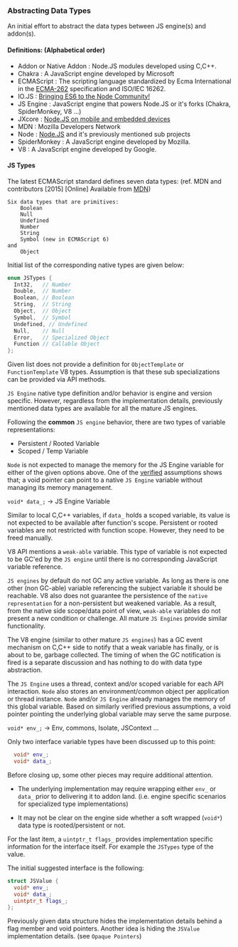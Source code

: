 ### Abstracting Data Types

An initial effort to abstract the data types between JS engine(s) and addon(s).

#### Definitions: (Alphabetical order)

 - Addon or Native Addon : Node.JS modules developed using C,C++.
 - Chakra : A JavaScript engine developed by Microsoft
 - ECMAScript : The scripting language standardized by Ecma International in
   the [ECMA-262](https://en.wikipedia.org/wiki/ECMAScript) specification and
   ISO/IEC 16262.
 - IO.JS : [Bringing ES6 to the Node Community!](http://iojs.org)
 - JS Engine : JavaScript engine that powers Node.JS or it's forks (Chakra,
   SpiderMonkey, V8 ...)
 - JXcore : [Node.JS on mobile and embedded devices](http://jxcore.io/)
 - MDN : Mozilla Developers Network
 - Node : [Node.JS](http://nodejs.org) and it's previously mentioned sub
   projects
 - SpiderMonkey : A JavaScript engine developed by Mozilla.
 - V8 : A JavaScript engine developed by Google.


#### JS Types

The latest ECMAScript standard defines seven data types: (ref. MDN and
contributors [2015] [Online] Available from
[MDN](https://developer.mozilla.org/en-US/docs/Web/JavaScript/Data_structures))

```
Six data types that are primitives:
    Boolean
    Null
    Undefined
    Number
    String
    Symbol (new in ECMAScript 6)
and
    Object
```

Initial list of the corresponding native types are given below:

```cpp
enum JSTypes {
  Int32,   // Number
  Double,  // Number
  Boolean, // Boolean
  String,  // String
  Object,  // Object
  Symbol,  // Symbol
  Undefined, // Undefined
  Null,    // Null
  Error,   // Specialized Object
  Function // Callable Object
};
```

Given list does not provide a definition for `ObjectTemplate` or
`FunctionTemplate` V8 types. Assumption is that these sub specializations can
be provided via API methods.

`JS Engine` native type definition and/or behavior is engine and version
specific. However, regardless from the implementation details, previously
mentioned data types are available for all the mature JS engines.

Following the **common** `JS engine` behavior, there are two types of variable
representations:

 - Persistent / Rooted Variable
 - Scoped / Temp Variable

`Node` is not expected to manage the memory for the JS Engine variable for
either of the given options above. One of the
[verified](https://github.com/jxcore/jxcore/blob/master/doc/native/Embedding_Basics.md)
assumptions shows that; a void pointer can point to a native `JS Engine`
variable without managing its memory management.

`void* data_;` -> JS Engine Variable

Similar to local C,C++ variables, if `data_` holds a scoped variable, its value
is not expected to be available after function's scope. Persistent or rooted
variables are not restricted with function scope. However, they need to be
freed manually.

V8 API mentions a `weak-able` variable. This type of variable is not expected
to be GC'ed by the `JS engine` until there is no corresponding JavaScript
variable reference.

`JS engines` by default do not GC any active variable. As long as there is one
other (non GC-able) variable referencing the subject variable it should be
reachable. V8 also does not guarantee the persistence of the `native
representation` for a non-persistent but weakened variable. As a result, from
the native side scope/data point of view, `weak-able` variables do not present
a new condition or challenge. All mature `JS Engines` provide similar
functionality.

The V8 engine (similar to other mature `JS engines`) has a GC event mechanism
on C,C++ side to notify that a weak variable has finally, or is about to be,
garbage collected. The timing of when the GC notification is fired is a
separate discussion and has nothing to do with data type abstraction.

The `JS Engine` uses a thread, context and/or scoped variable for each API
interaction. `Node` also stores an environment/common object per application or
thread instance. `Node` and/or `JS Engine` already manages the memory of this
global variable. Based on similarly verified previous assumptions, a void
pointer pointing the underlying global variable may serve the same purpose.

`void* env_;` -> Env, commons, Isolate, JSContext ...

Only two interface variable types have been discussed up to this point:

```cpp
  void* env_;
  void* data_;
```

Before closing up, some other pieces may require additional attention.

- The underlying implementation may require wrapping either `env_` or `data_`
  prior to delivering it to addon land. (i.e. engine specific scenarios for
  specialized type implementations)

- It may not be clear on the engine side whether a soft wrapped (`void*`) data
  type is rooted/persistent or not.

For the last item, a `uintptr_t flags_` provides implementation specific
information for the interface itself. For example the `JSTypes` type of the
value.

The initial suggested interface is the following:

```cpp
struct JSValue {
  void* env_;
  void* data_;
  uintptr_t flags_;
};
```

Previously given data structure hides the implementation details behind a flag
member and void pointers. Another idea is hiding the `JSValue` implementation
details. (see `Opaque Pointers`)
